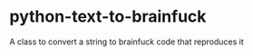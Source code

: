 python-text-to-brainfuck
========================

A class to convert a string to brainfuck code that reproduces it